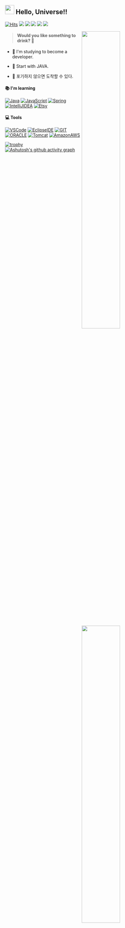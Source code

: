 ## <img src="https://raw.githubusercontent.com/iampavangandhi/iampavangandhi/master/gifs/Hi.gif" width="30px"> Hello, Universe!!
[![Hits](https://hits.seeyoufarm.com/api/count/incr/badge.svg?url=https%3A%2F%2Fgithub.com%2FCarroth23&count_bg=%23CA2EC8&title_bg=%23555555&icon=github.svg&icon_color=%232CE570&title=Hits&edge_flat=false)](https://github.com/Carroth23)
<a href="https://www.instagram.com/hongjg" target="_blank"><img src="https://img.shields.io/badge/Instagram-E4405F?style=flat&logo=Instagram&logoColor=white"/></a>
<a href="https://blog.naver.com/ghdwlsrb321" target="_blank"><img src="https://img.shields.io/badge/Blog-0ABF53?style=flat&logo=Blogger&logoColor=white"/></a>
<a href="https://stackoverflow.com/users/16469066/carroth23?tab=profile" target="_blank"><img src="https://img.shields.io/badge/StackOverflow-F58025?style=flat&logo=StackOverflow&logoColor=white"/></a>
<a href="https://discord.gg/YXxYgCFEQe"><img src="https://img.shields.io/badge/Discord-5865F2?style=flat&logo=Discord&logoColor=white"/></a>
<a href="mailto:wlsrb230@gmail.com"><img src="https://img.shields.io/badge/Gmail-d14836?style=flat&logo=Gmail&logoColor=white"/></a>

<a href="https://github-readme-stats.vercel.app/api?username=Carroth23">
  <img src="https://github-readme-stats.vercel.app/api?username=Carroth23&show_icons=true&count_private=true&hide_border=true" align="right" style="width: 50%"/>
</a>

<a href="https://github-readme-stats.vercel.app/api/top-langs/?username=Carroth23">
  <img src="https://github-readme-stats.vercel.app/api/top-langs/?username=Carroth23&hide_border=true&layout=compact" align="right" style="width: 50%;"/>
</a>

>#### Would you like something to drink? 🥛
<div>

- 🌱 I'm studying to become a developer.  
  

- 🐣 Start with JAVA.  
  

- 🐢 포기하지 않으면 도착할 수 있다.  
</div>

#### 📚 I'm learning

[![Java](https://img.shields.io/badge/Java-007396?style=flat-square&logo=Java&logoColor=fff)](https://www.oracle.com/kr/java/)
[![JavaScript](https://img.shields.io/badge/JavaScript-FF9E0F?style=flat-square&logo=JavaScript&logoColor=fff)](https://developer.mozilla.org/ko/)
[![Spring](https://img.shields.io/badge/Spring-6DB33F?style=flat-square&logo=Spring&logoColor=fff)](https://spring.io/)
[![IntelliJIDEA](https://img.shields.io/badge/IntelliJ-000000?style=flat-square&logo=IntelliJ-IDEA&logoColor=fff)](https://www.jetbrains.com/ko-kr/)
[![Etsy](https://img.shields.io/badge/English-00A98F?style=flat-square&logo=Etsy&logoColor=fff)](https://en.wikipedia.org/wiki/English_language)

#### 💻 Tools

[![VSCode](https://img.shields.io/badge/VS%20Code-007ACC?style=flat-square&logo=Visual-Studio-Code&logoColor=fff)](https://code.visualstudio.com/)
[![EclipseIDE](https://img.shields.io/badge/Eclipse-2C2255?style=flat-square&logo=EclipseIDE&logoColor=fff)](https://www.eclipse.org/)
[![GIT](https://img.shields.io/badge/Git-F05032?style=flat-square&logo=Git&logoColor=fff)](https://git-scm.com/)
[![ORACLE](https://img.shields.io/badge/Oracle-F80000?style=flat-square&logo=Oracle&logoColor=fff)](https://www.oracle.com/kr/index.html)
[![Tomcat](https://img.shields.io/badge/Tomcat-DDAE36?style=flat-square&logo=Apache-Tomcat&logoColor=fff)](https://tomcat.apache.org/)
[![AmazonAWS](https://img.shields.io/badge/AWS-232F3E?style=flat-square&logo=Amazon-AWS&logoColor=fff)](https://aws.amazon.com/ko/)

[![trophy](https://github-profile-trophy.vercel.app/?username=Carroth23&theme=onedark&no-bg=true&rank=S,AAA,AA,A,B,C&column=3&row=1)](https://github.com/ryo-ma/github-profile-trophy)
[![Ashutosh's github activity graph](https://activity-graph.herokuapp.com/graph?username=Carroth23&custom_title=This%20is%20a%20title&hide_border=true&bg_color=fff&line=36b9b2&point=62c9c3&hide_title=true&color=757575)](https://github.com/Ashutosh00710/github-readme-activity-graph)
<!-- ↓ Dude, You are awesome -->

<!-- https://shields.io/category/other -->
<!-- https://simpleicons.org/ -->
<!-- https://colorswall.com/ -->
